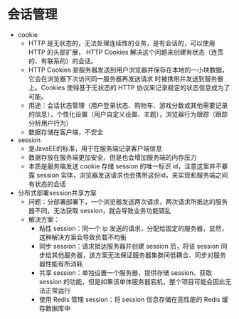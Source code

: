 # 会话管理
- cookie 
  - HTTP 是无状态的，无法处理连续性的业务，是有会话的，可以使用 HTTP 的头部扩展，
HTTP Cookies 解决这个问题来创建有状态（连贯的、有联系的）的会话。
  - HTTP Cookies 是服务器发送到用户浏览器并保存在本地的一小块数据，它会在浏览器下次访问同一服务器再发送请求
时被携带并发送到服务器上。Cookies 使得基于无状态的 HTTP 协议来记录稳定的状态信息成为了可能。 
  - 用途：会话状态管理（用户登录状态、购物车、游戏分数或其他需要记录的信息），个性化设置（用户自定义设置、主题），浏览器行为跟踪（跟踪分析用户行为） 
  - 数据存储在客户端，不安全
- session
  - 是JavaEE的标准，用于在服务端记录客户端信息
  - 数据存放在服务端更加安全，但是也会增加服务端的内存压力
  - 本质是服务端发送 cookie 存储 session 的唯一标识 id，注意这里并不暴露 session 实体，浏览器发送请求也会携带这份id，来实现和服务端之间有状态的会话
- 分布式部署session共享方案
  - 问题：分部署部署下，一个浏览器发送两次请求，两次请求所抵达的服务器不同，无法获取 session，就会导致业务功能错乱
  - 解决方案：
    - 粘性 session：同一个 ip 发送的请求，分配给固定的服务器，显然，这种解决方案会导致负载不均衡
    - 同步 session：请求抵达服务器并创建 session 后，将该 session 同步给其他服务器，该方案无法保证服务器集群间低耦合、同步对服务器性能有所消耗
    - 共享 session：单独设置一个服务器，提供存储 session、获取 session 的功能，但是如果该单体服务器宕机，整个项目可能会因此无法正常运行
    - 使用 Redis 管理 session：将 session 信息存储在高性能的 Redis 缓存数据库中